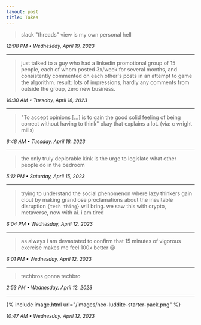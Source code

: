 ```yaml
---
layout: post
title: Takes
---
```


> slack "threads" view is my own personal hell

_12:08 PM • Wednesday, April 19, 2023_

---

> just talked to a guy who had a linkedin promotional group of 15 people, each of whom posted 3x/week for several months, and consistently commented on each other's posts in an attempt to game the algorithm. result: lots of impressions, hardly any comments from outside the group, zero new business.

_10:30 AM • Tuesday, April 18, 2023_

---

> "To accept opinions [...] is to gain the good solid feeling of being correct without having to think" okay that explains a lot. (via: c wright mills)

_6:48 AM • Tuesday, April 18, 2023_

---

> the only truly deplorable kink is the urge to legislate what other people do in the bedroom

_5:12 PM • Saturday, April 15, 2023_

---

> trying to understand the social phenomenon where lazy thinkers gain clout by making grandiose proclamations about the inevitable disruption `{tech thing}` will bring. we saw this with crypto, metaverse, now with ai. i am tired

_6:04 PM • Wednesday, April 12, 2023_

---
> as always i am devastated to confirm that 15 minutes of vigorous exercise makes me feel 100x better 😔

_6:01 PM • Wednesday, April 12, 2023_

---

> techbros gonna techbro

_2:53 PM • Wednesday, April 12, 2023_

---

{% include image.html url="/images/neo-luddite-starter-pack.png" %}

_10:47 AM • Wednesday, April 12, 2023_

<style type="text/css">
em {
  font-size: 13px;
}
</style>
